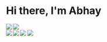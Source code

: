 # Hi there, I'm Abhay

<!--
**AbhayNepal/AbhayNepal** is a ✨ _special_ ✨ repository because its `README.md` (this file) appears on your GitHub profile.

Here are some ideas to get you started:

- 🔭 I’m currently working on ...
- 🌱 I’m currently learning ...
- 👯 I’m looking to collaborate on ...
- 🤔 I’m looking for help with ...
- 💬 Ask me about ...
- 📫 How to reach me: ...
- 😄 Pronouns: ...
- ⚡ Fun fact: ...
-->
<img align = 'left' src ='https://github-readme-stats.vercel.app/api?username=abhaynepal&show_icons=true&theme=radical' />
<img align = 'left' src= 'https://github-readme-stats.vercel.app/api/top-langs/?username=abhaynepal&layout=compact' />
<br />
<img align = 'left' src= 'https://img.shields.io/badge/c%23-%23239120.svg?style=for-the-badge&logo=c-sharp&logoColor=white' />
<img align = 'left' src= 'https://img.shields.io/badge/java-%23ED8B00.svg?style=for-the-badge&logo=openjdk&logoColor=white' />
<img  src= 'https://img.shields.io/badge/python-3670A0?style=for-the-badge&logo=python&logoColor=ffdd54' />
<img  src= 'https://img.shields.io/badge/javascript-%23323330.svg?style=for-the-badge&logo=javascript&logoColor=%23F7DF1E' />
